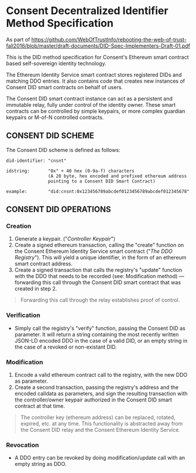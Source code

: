 # Consent Decentralized Identifier Method Specification

As part of https://github.com/WebOfTrustInfo/rebooting-the-web-of-trust-fall2016/blob/master/draft-documents/DID-Spec-Implementers-Draft-01.pdf

This is the DID method specification for Consent's Ethereum smart contract based self-sovereign identity technology.

The Ethereum Identity Service smart contract stores registered DIDs and matching DDO entries. It also contains code that creates new instances of Consent DID smart contracts on behalf of users.

The Consent DID smart contract instance can act as a persistent and immutable relay, fully under control of the identity owner. These smart contracts can be controlled by simple keypairs, or more complex guardian keypairs or M-of-N controlled contracts.

## CONSENT DID SCHEME

The Consent DID scheme is defined as follows:

```
did-identifier: "cnsnt"

idstring:       "0x" + 40 hex (0-9a-f) characters
                (A 20 byte, hex encoded and prefixed ethereum address
                pointing to a Consent DID Smart Contract)

example:        "did:cnsnt:0x123456789abcdef0123456789abcdef012345678"
```

## CONSENT DID OPERATIONS

### Creation

1. Generate a keypair. ("_Controller Keypair_")
2. Create a signed ethereum transaction, calling the "create" function on the Consent Ethereum Identity Service smart contract ("_The DDO Registry_"). This will yield a unique identifier, in the form of an ethereum smart contract address.
3. Create a signed transaction that calls the registry's "update" function with the DDO that needs to be recorded (see: Modification method) — forwarding this call through the Consent DID smart contract that was created in step 2.

> Forwarding this call through the relay establishes proof of control.

### Verification

* Simply call the registry's "verify" function, passing the Consent DID as parameter. It will return a string containing the most recently written JSON-LD encoded DDO in the case of a valid DID, or an empty string in the case of a revoked or non-existant DID.

### Modification

1. Encode a valid ethereum contract call to the registry, with the new DDO as parameter.
2. Create a second transaction, passing the registry's address and the encoded calldata as parameters, and sign the resulting transaction with the controller/owner keypair authorized in the Consent DID smart contract at that time.

> The controller key (ethereum address) can be replaced, rotated, expired, etc. at any time. This functionality is abstracted away from the Consent DID relay and the Consent Ethereum Identity Service.

### Revocation

* A DDO entry can be revoked by doing modification/update call with an empty string as DDO.

